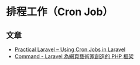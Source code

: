 # 排程工作（Cron Job）

## 文章
* [Practical Laravel – Using Cron Jobs in Laravel](http://maxoffsky.com/code-blog/practical-laravel-using-cron-jobs-in-laravel/)
* [Command - Laravel 為網頁藝術家創造的 PHP 框架](http://laravel.tw/docs/4.2/commands)
